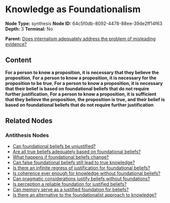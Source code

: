 # Knowledge as Foundationalism

**Node Type:** synthesis
**Node ID:** 64c5f0db-8092-4478-88ee-39de2ff14f63
**Depth:** 3
**Terminal:** No

**Parent:** [Does internalism adequately address the problem of misleading evidence?](does-internalism-adequately-address-the-problem-of-misleading-evidence-antithesis-223ede23-dcb9-41ba-9551-3993caa69733.md)

## Content

**For a person to know a proposition, it is necessary that they believe the proposition**, **For a person to know a proposition, it is necessary for the proposition to be true**, **For a person to know a proposition, it is necessary that their belief is based on foundational beliefs that do not require further justification**, **For a person to know a proposition, it is sufficient that they believe the proposition, the proposition is true, and their belief is based on foundational beliefs that do not require further justification**

## Related Nodes

### Antithesis Nodes

- [Can foundational beliefs be unjustified?](can-foundational-beliefs-be-unjustified-antithesis-ce239dc0-3660-48f1-b9f8-a5f1c4096e89.md)
- [Are all true beliefs adequately based on foundational beliefs?](are-all-true-beliefs-adequately-based-on-foundational-beliefs-antithesis-d3cc3fa9-e86f-4673-9b7a-6d75e95492c8.md)
- [What happens if foundational beliefs change?](what-happens-if-foundational-beliefs-change-antithesis-205a15a4-58bb-4d3f-bf0a-38da11e1ca73.md)
- [Can false foundational beliefs still lead to true knowledge?](can-false-foundational-beliefs-still-lead-to-true-knowledge-antithesis-31d1ec08-b17b-4f96-9d87-680b3c0bbfbf.md)
- [Is there an infinite regress of justification for foundational beliefs?](is-there-an-infinite-regress-of-justification-for-foundational-beliefs-antithesis-4f652a22-009c-46b1-a85c-ac9f1113c3e3.md)
- [Is coherence ever enough for knowledge without foundational beliefs?](is-coherence-ever-enough-for-knowledge-without-foundational-beliefs-antithesis-d0831814-92b5-48ab-a7f6-86a25d9584dc.md)
- [Can pragmatic considerations justify beliefs without foundations?](can-pragmatic-considerations-justify-beliefs-without-foundations-antithesis-7108c57c-7d85-43cb-941f-b3f87c456f02.md)
- [Is perception a reliable foundation for justified beliefs?](is-perception-a-reliable-foundation-for-justified-beliefs-antithesis-bafcd381-e0db-464f-acfe-09d2ad4b360b.md)
- [Can memory serve as a justified foundation for beliefs?](can-memory-serve-as-a-justified-foundation-for-beliefs-antithesis-649b8e6f-8e78-4904-be60-6967cdda63e9.md)
- [Is there an alternative to the foundationalist approach to knowledge?](is-there-an-alternative-to-the-foundationalist-approach-to-knowledge-antithesis-ed322712-7cb3-4ebc-8a79-74bcdc34f3cb.md)
